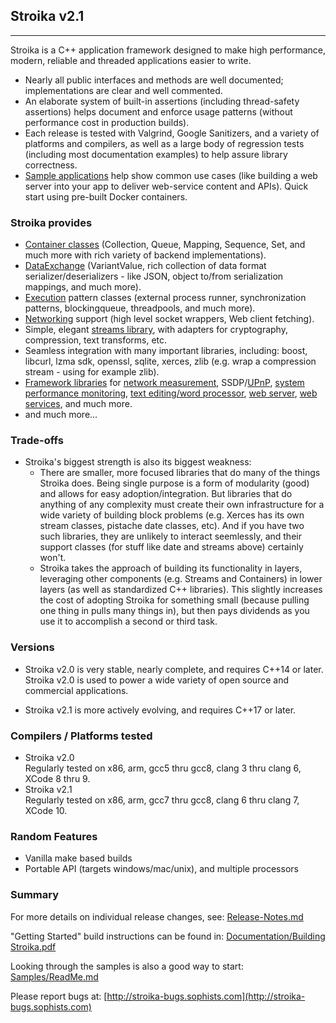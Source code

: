﻿## Stroika v2.1
----------

Stroika is a C++ application framework designed to make high performance,
modern, reliable and threaded applications easier to write.

  *  Nearly all public interfaces and methods are well documented; implementations are clear and well commented.
  *  An elaborate system of built-in assertions (including thread-safety assertions) helps document and enforce usage patterns (without performance cost in production builds).
  *  Each release is tested with Valgrind, Google Sanitizers, and a variety of platforms and compilers, as well as a large body of regression tests (including most documentation examples) to help assure library correctness.
  * [Sample applications](Samples/ReadMe.md) help show common use cases (like building a web server into your app to deliver web-service content and APIs). Quick start using pre-built Docker containers.
  
### Stroika provides
  * [Container classes](Library/Sources/Stroika/Foundation/Containers/ReadMe.md) (Collection, Queue, Mapping, Sequence, Set, and much more with rich variety of backend implementations).
  *  [DataExchange](Library/Sources/Stroika/Foundation/DataExchange/ReadMe.md) (VariantValue, rich collection of data format serializer/deserializers - like JSON, object to/from serialization  mappings, and much more).
  * [Execution](Library/Sources/Stroika/Foundation/Execution/ReadMe.md) pattern classes (external process runner, synchronization patterns, blockingqueue, threadpools, and much more).
  * [Networking](Library/Sources/Stroika/Foundation/IO/Networking/ReadMe.md) support (high level socket wrappers, Web client fetching).
  * Simple, elegant [streams library](Library/Sources/Stroika/Foundation/Streams/ReadMe.md), with adapters for cryptography, compression, text transforms, etc.
  * Seamless integration with many important libraries, including: boost, libcurl, lzma sdk, openssl, sqlite, xerces, zlib (e.g. wrap a compression stream - using  for example zlib).
  * [Framework libraries](Library/Sources/Stroika/Frameworks/ReadMe.md) for [network measurement](Library/Sources/Stroika/Frameworks/NetworkMonitor/ReadMe.md), SSDP/[UPnP](Library/Sources/Stroika/Frameworks/UPnP/ReadMe.md), [system performance monitoring](Library/Sources/Stroika/Frameworks/SystemPerformance/ReadMe.md), [text editing/word processor](Library/Sources/Stroika/Frameworks/Led/ReadMe.md),  [web server](Library/Sources/Stroika/Frameworks/WebServer/ReadMe.md), [web services](Library/Sources/Stroika/Frameworks/WebService/ReadMe.md),  and much more.
  * and much more...

### Trade-offs
  * Stroika's biggest strength is also its biggest weakness:
    * There are smaller, more focused libraries that do many of the things Stroika does. Being single purpose is a form of modularity (good) and allows for easy adoption/integration. But libraries that do anything of any complexity must create their own infrastructure for a wide variety of building block problems (e.g. Xerces has its own stream classes, pistache date classes, etc). And if you have two such libraries, they are unlikely to interact seemlessly, and their support classes (for stuff like date and streams above) certainly won't.
    * Stroika takes the approach of building its functionality in layers, leveraging other components (e.g. Streams and Containers) in lower layers (as well as standardized C++ libraries). This slightly increases the cost of adopting Stroika for something small (because pulling one thing in pulls many things in), but then pays dividends as you use it to accomplish a second or third task.
  
### Versions
  * Stroika v2.0 is very stable, nearly complete, and requires C++14 or later. Stroika v2.0 is used to power a wide variety of open source and commercial applications.

  * Stroika v2.1 is more actively evolving, and requires C++17 or later.

### Compilers / Platforms tested
  * Stroika v2.0
     <br/>Regularly tested on x86, arm, gcc5 thru gcc8, clang 3 thru clang 6, XCode 8 thru 9.
  * Stroika v2.1
     <br/>Regularly tested on x86, arm, gcc7 thru gcc8, clang 6 thru clang 7, XCode 10.

### Random Features
  * Vanilla make based builds
  * Portable API (targets windows/mac/unix), and multiple processors

### Summary
  
  For more details on individual release changes, see:
	[Release-Notes.md](Release-Notes.md)

"Getting Started" build instructions can be found in: [Documentation/Building Stroika.pdf](Documentation/Building%20Stroika.pdf)

Looking through the samples is also a good way to start: [Samples/ReadMe.md](Samples/ReadMe.md)

Please report bugs at:
	[http://stroika-bugs.sophists.com](http://stroika-bugs.sophists.com)
